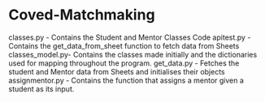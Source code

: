 # Coved-Matchmaking

classes.py - Contains the Student and Mentor Classes Code
apitest.py - Contains the get_data_from_sheet function to fetch data from Sheets
classes_model.py- Contains the classes made initially and the dictionaries used for mapping throughout the program. 
get_data.py - Fetches the student and Mentor data from Sheets and initialises their objects
assignmentor.py -  Contains the function that assigns a mentor given a student as its input. 
